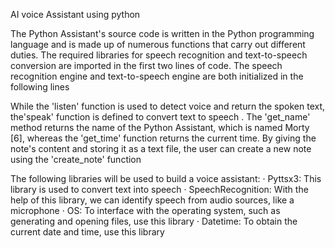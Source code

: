 AI voice Assistant using python


The Python Assistant's source code is written in the Python programming language and is made up of numerous functions that carry out different duties. The required libraries for speech recognition and text-to-speech conversion are imported in the first two lines of code. The speech recognition engine and text-to-speech engine are both initialized in the following lines 

While the 'listen' function is used to detect voice and return the spoken text, the'speak' function is defined to convert text to speech . The 'get_name' method returns the name of the Python Assistant, which is named Morty [6], whereas the 'get_time' function returns the current time. By giving the note's content and storing it as a text file, the user can create a new note using the 'create_note' function

The following libraries will be used to build a voice assistant:
·       Pyttsx3: This library is used to convert text into speech
·       SpeechRecognition: With the help of this library, we can identify speech from audio sources, like a microphone
·       OS: To interface with the operating system, such as generating and opening files, use this library
·       Datetime: To obtain the current date and time, use this library
